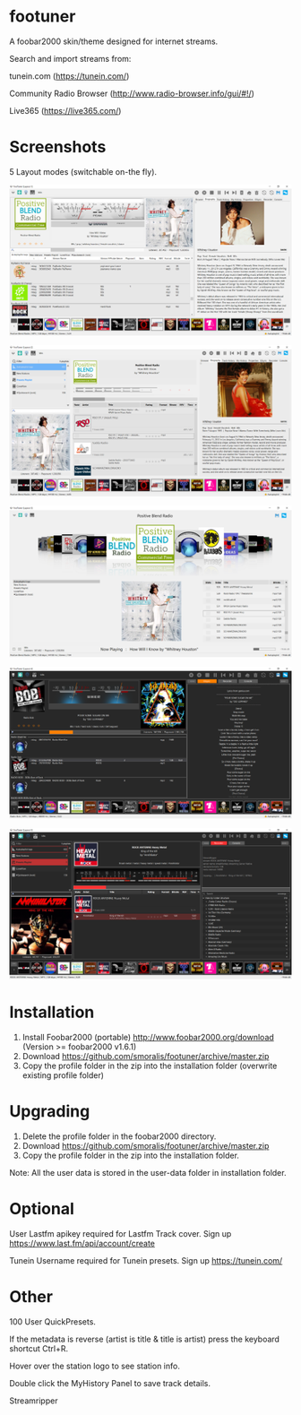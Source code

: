 # footuner

A foobar2000 skin/theme designed for internet streams.

Search and import streams from:

tunein.com (https://tunein.com/)

Community Radio Browser (http://www.radio-browser.info/gui/#!/) 

Live365 (https://live365.com/)

# Screenshots

5 Layout modes (switchable on-the fly).


![Layout1](/layout1.png)

![Layout2](/layout2.png)

![Layout3](/layout3.png)

![Layout4](/layout4.png)

![Layout5](/layout5.png)

# Installation

1. Install Foobar2000 (portable) http://www.foobar2000.org/download (Version >= foobar2000 v1.6.1)
2. Download https://github.com/smoralis/footuner/archive/master.zip
2. Copy the profile folder in the zip into the installation folder (overwrite existing profile folder) 

# Upgrading

1. Delete the profile folder in the foobar2000 directory.
2. Download https://github.com/smoralis/footuner/archive/master.zip
3. Copy the profile folder in the zip into the installation folder.

Note:
All the user data is stored in the user-data folder in installation folder.

# Optional 

User Lastfm apikey required for Lastfm Track cover.
Sign up https://www.last.fm/api/account/create

Tunein Username required for Tunein presets.
Sign up https://tunein.com/

# Other

100 User QuickPresets.

If the metadata is reverse (artist is title & title is artist) press the keyboard shortcut Ctrl+R.

Hover over the station logo to see station info.

Double click the MyHistory Panel to save track details.

Streamripper

